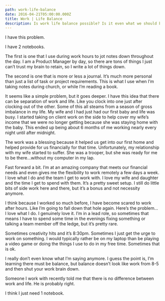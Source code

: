 ```yaml
---
path: work-life-balance
date: 2016-04-21T05:00:00.000Z
title: Work | Life Balance
description: Is work life balance possible? Is it even what we should be aiming for?
---
```

I have this problem.

I have 2 notebooks.

The first is one that I use during work hours to jot notes down throughout the day. I am a Product Manager by day, so there are tons of things I just can’t trust my brain to retain, so I write a lot of things down.

The second is one that is more or less a journal. It’s much more personal than just a list of task or project requirements. This is what I use when I’m taking notes during church, or while I’m reading a book.

It seems like a simple problem, but it goes deeper. I have this idea that there can be separation of work and life. Like you clock into one just after clocking out of the other. Some of this all steams from a season of gross imbalance in my life. My wife and I had just had our first baby and life was busy. I started taking on client work on the side to help cover my wife’s income that we were no longer getting because she was staying home with the baby. This ended up being about 6 months of me working nearly every night until after midnight.

The work was a blessing because it helped us get into our first home and helped provide for us financially for that time. Unfortunately, my relationship with my wife started to suffer. She was a trooper, but she was ready for me to be there…without my computer in my lap.

Fast forward a bit. I’m at an amazing company that meets our financial needs and even gives me the flexibility to work remotely a few days a week. I love what I do and the team I get to work with. I love my wife and daughter and the time I get to spend with them. It’s a pretty sweet setup. I still do little bits of side work here and there, but it’s a bonus and not necessity anymore.

I think because I worked so much before, I have become scared to work after hours. Like I’m going to fall down that hole again. Here’s the problem… I love what I do. I genuinely love it. I’m in a lead role, so sometimes that means I have to spend some time in the evenings fixing something or talking a team member off the ledge, but it’s pretty rare.

Sometimes creativity hits and it’s 8:30pm. Sometimes I just get the urge to work on something. I would typically rather be on my laptop than be playing a video game or doing the things I use to do in my free time. Sometimes that is ok.

I really don’t even know what I’m saying anymore. I guess the point is, I’m learning there must be balance, but balance doesn’t look like work from 8-5 and then shut your work brain down.

Someone I work with recently told me that there is no difference between work and life. He is probably right.

I think I just need 1 notebook.
